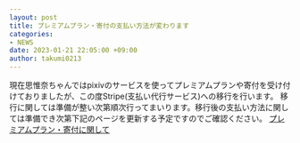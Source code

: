```yaml
---
layout: post
title: プレミアムプラン・寄付の支払い方法が変わります
categories:
- NEWS
date: 2023-01-21 22:05:00 +09:00
author: takumi0213
---
```

現在思惟奈ちゃんではpixivのサービスを使ってプレミアムプランや寄付を受け付けておりましたが、この度Stripe(支払い代行サービス)への移行を行います。
移行に関しては準備が整い次第順次行ってまいります。移行後の支払い方法に関しては準備でき次第下記のページを更新する予定ですのでご確認ください。
[プレミアムプラン・寄付に関して](https://help.sina-chan.com/category/%E3%83%97%E3%83%AC%E3%83%9F%E3%82%A2%E3%83%A0%E3%83%97%E3%83%A9%E3%83%B3/%E3%83%97%E3%83%AC%E3%83%9F%E3%82%A2%E3%83%A0%E3%83%97%E3%83%A9%E3%83%B3%E3%81%B8%E3%81%AE%E5%8A%A0%E5%85%A5%E6%96%B9%E6%B3%95)
